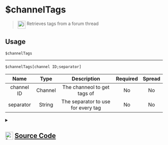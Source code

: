 # $channelTags
> <img align="top" src="https://upload.wikimedia.org/wikipedia/commons/thumb/e/e4/Infobox_info_icon.svg/160px-Infobox_info_icon.svg.png?20150409153300" alt="image" width="25" height="auto"> Retrieves tags from a forum thread
## Usage
```
$channelTags
```
---
```
$channelTags[channel ID;separator]
```
| Name | Type | Description | Required | Spread
| :---: | :---: | :---: | :---: | :---: |
channel ID | Channel | The channeol to get tags of | No | No
separator | String | The separator to use for every tag | No | No
<details>
<summary>
    
## <img align="top" src="https://cdn4.iconfinder.com/data/icons/iconsimple-logotypes/512/github-512.png" alt="image" width="25" height="auto">  [Source Code](https://github.com/tryforge/ForgeScript-V2/blob/main/src/native/channelTags.ts)
    
</summary>
    
```ts
import { BaseChannel, ChannelType, ThreadChannel } from "discord.js"
import { ArgType, NativeFunction, Return } from "../structures"

export default new NativeFunction({
    name: "$channelTags",
    version: "1.0.3",
    description: "Retrieves tags from a forum thread",
    unwrap: true,
    args: [
        {
            name: "channel ID",
            description: "The channeol to get tags of",
            rest: false,
            type: ArgType.Channel,
            check: (i: BaseChannel) => i.isThread(),
        },
        {
            name: "separator",
            description: "The separator to use for every tag",
            rest: false,
            type: ArgType.String,
        },
    ],
    brackets: false,
    execute(ctx, [ch, sep]) {
        const channel = (ch ?? ctx.channel) as ThreadChannel | undefined
        return Return.success(channel?.appliedTags.join(sep || ", "))
    },
})

```
    
</details>